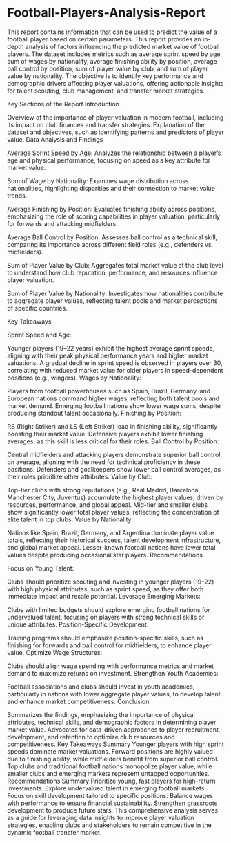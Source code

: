 # Football-Players-Analysis-Report
This report contains information that can be used to predict the value of a football player based on certain parameters.
This report provides an in-depth analysis of factors influencing the predicted market value of football players. The dataset includes metrics such as average sprint speed by age, sum of wages by nationality, average finishing ability by position, average ball control by position, sum of player value by club, and sum of player value by nationality. The objective is to identify key performance and demographic drivers affecting player valuations, offering actionable insights for talent scouting, club management, and transfer market strategies.

Key Sections of the Report
Introduction

Overview of the importance of player valuation in modern football, including its impact on club finances and transfer strategies.
Explanation of the dataset and objectives, such as identifying patterns and predictors of player value.
Data Analysis and Findings

Average Sprint Speed by Age:
Analyzes the relationship between a player’s age and physical performance, focusing on speed as a key attribute for market value.

Sum of Wage by Nationality:
Examines wage distribution across nationalities, highlighting disparities and their connection to market value trends.

Average Finishing by Position:
Evaluates finishing ability across positions, emphasizing the role of scoring capabilities in player valuation, particularly for forwards and attacking midfielders.

Average Ball Control by Position:
Assesses ball control as a technical skill, comparing its importance across different field roles (e.g., defenders vs. midfielders).

Sum of Player Value by Club:
Aggregates total market value at the club level to understand how club reputation, performance, and resources influence player valuation.

Sum of Player Value by Nationality:
Investigates how nationalities contribute to aggregate player values, reflecting talent pools and market perceptions of specific countries.

Key Takeaways

Sprint Speed and Age:

Younger players (19–22 years) exhibit the highest average sprint speeds, aligning with their peak physical performance years and higher market valuations.
A gradual decline in sprint speed is observed in players over 30, correlating with reduced market value for older players in speed-dependent positions (e.g., wingers).
Wages by Nationality:

Players from football powerhouses such as Spain, Brazil, Germany, and European nations command higher wages, reflecting both talent pools and market demand.
Emerging football nations show lower wage sums, despite producing standout talent occasionally.
Finishing by Position:

RS (Right Striker) and LS (Left Striker) lead in finishing ability, significantly boosting their market value.
Defensive players exhibit lower finishing averages, as this skill is less critical for their roles.
Ball Control by Position:

Central midfielders and attacking players demonstrate superior ball control on average, aligning with the need for technical proficiency in these positions.
Defenders and goalkeepers show lower ball control averages, as their roles prioritize other attributes.
Value by Club:

Top-tier clubs with strong reputations (e.g., Real Madrid, Barcelona, Manchester City, Juventus) accumulate the highest player values, driven by resources, performance, and global appeal.
Mid-tier and smaller clubs show significantly lower total player values, reflecting the concentration of elite talent in top clubs.
Value by Nationality:

Nations like Spain, Brazil, Germany, and Argentina dominate player value totals, reflecting their historical success, talent development infrastructure, and global market appeal.
Lesser-known football nations have lower total values despite producing occasional star players.
Recommendations

Focus on Young Talent:

Clubs should prioritize scouting and investing in younger players (19–22) with high physical attributes, such as sprint speed, as they offer both immediate impact and resale potential.
Leverage Emerging Markets:

Clubs with limited budgets should explore emerging football nations for undervalued talent, focusing on players with strong technical skills or unique attributes.
Position-Specific Development:

Training programs should emphasize position-specific skills, such as finishing for forwards and ball control for midfielders, to enhance player value.
Optimize Wage Structures:

Clubs should align wage spending with performance metrics and market demand to maximize returns on investment.
Strengthen Youth Academies:

Football associations and clubs should invest in youth academies, particularly in nations with lower aggregate player values, to develop talent and enhance market competitiveness.
Conclusion

Summarizes the findings, emphasizing the importance of physical attributes, technical skills, and demographic factors in determining player market value.
Advocates for data-driven approaches to player recruitment, development, and retention to optimize club resources and competitiveness.
Key Takeaways Summary
Younger players with high sprint speeds dominate market valuations.
Forward positions are highly valued due to finishing ability, while midfielders benefit from superior ball control.
Top clubs and traditional football nations monopolize player value, while smaller clubs and emerging markets represent untapped opportunities.
Recommendations Summary
Prioritize young, fast players for high-return investments.
Explore undervalued talent in emerging football markets.
Focus on skill development tailored to specific positions.
Balance wages with performance to ensure financial sustainability.
Strengthen grassroots development to produce future stars.
This comprehensive analysis serves as a guide for leveraging data insights to improve player valuation strategies, enabling clubs and stakeholders to remain competitive in the dynamic football transfer market.
